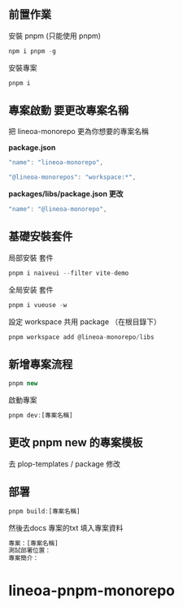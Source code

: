 ## 前置作業
安裝 pnpm (只能使用 pnpm)

```jsx
npm i pnpm -g
```
安裝專案
```jsx
pnpm i
```
## 專案啟動 要更改專案名稱
把 lineoa-monorepo 更為你想要的專案名稱

**package.json**
```jsx
"name": "lineoa-monorepo",
```

```jsx
"@lineoa-monorepos": "workspace:*",
```
**packages/libs/package.json 更改**
```jsx
"name": "@lineoa-monorepo",
```

## 基礎安裝套件

局部安裝 套件

```jsx
pnpm i naiveui --filter vite-demo
```

全局安装 套件

```jsx
pnpm i vueuse -w
```

設定 workspace 共用 package （在根目錄下）

```jsx
pnpm workspace add @lineoa-monorepo/libs
```

## 新增專案流程
```jsx
pnpm new
```
啟動專案
```jsx
pnpm dev:[專案名稱]
```

## 更改 pnpm new 的專案模板
去 plop-templates / package 修改

## 部署
```jsx
pnpm build:[專案名稱]
```
然後去docs 專案的txt 填入專案資料
```jsx
專案：[專案名稱]
測試部署位置：
專案簡介：
```
# lineoa-pnpm-monorepo
